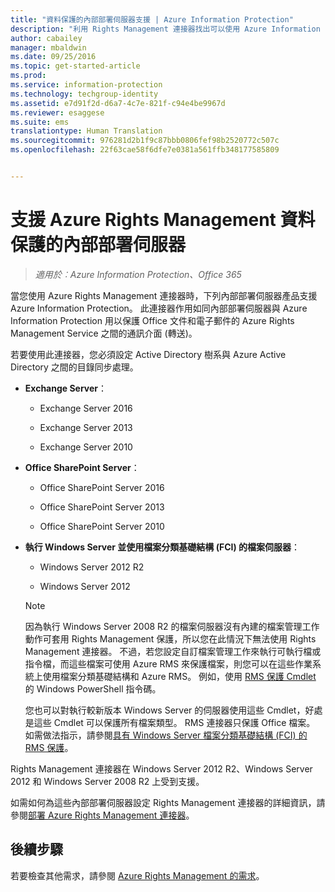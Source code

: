 ```yaml
---
title: "資料保護的內部部署伺服器支援 | Azure Information Protection"
description: "利用 Rights Management 連接器找出可以使用 Azure Information Protection 之 Azure Rights Management Service 的內部部署伺服器產品。"
author: cabailey
manager: mbaldwin
ms.date: 09/25/2016
ms.topic: get-started-article
ms.prod: 
ms.service: information-protection
ms.technology: techgroup-identity
ms.assetid: e7d91f2d-d6a7-4c7e-821f-c94e4be9967d
ms.reviewer: esaggese
ms.suite: ems
translationtype: Human Translation
ms.sourcegitcommit: 976281d2b1f9c87bbb0806fef98b2520772c507c
ms.openlocfilehash: 22f63cae58f6dfe7e0381a561ffb348177585809


---
```



# 支援 Azure Rights Management 資料保護的內部部署伺服器

>*適用於︰Azure Information Protection、Office 365*

當您使用 Azure Rights Management 連接器時，下列內部部署伺服器產品支援 Azure Information Protection。 此連接器作用如同內部部署伺服器與 Azure Information Protection 用以保護 Office 文件和電子郵件的 Azure Rights Management Service 之間的通訊介面 (轉送)。 

若要使用此連接器，您必須設定 Active Directory 樹系與 Azure Active Directory 之間的目錄同步處理。

-   **Exchange Server**：

    -   Exchange Server 2016

    -   Exchange Server 2013

    -   Exchange Server 2010

-   **Office SharePoint Server**：

    -   Office SharePoint Server 2016

    -   Office SharePoint Server 2013

    -   Office SharePoint Server 2010

-   **執行 Windows Server 並使用檔案分類基礎結構 (FCI) 的檔案伺服器**：

    -   Windows Server 2012 R2

    -   Windows Server 2012

    > [!NOTE]
    > 因為執行 Windows Server 2008 R2 的檔案伺服器沒有內建的檔案管理工作動作可套用 Rights Management 保護，所以您在此情況下無法使用 Rights Management 連接器。 不過，若您設定自訂檔案管理工作來執行可執行檔或指令檔，而這些檔案可使用 Azure RMS 來保護檔案，則您可以在這些作業系統上使用檔案分類基礎結構和 Azure RMS。 例如，使用 [RMS 保護 Cmdlet](https://msdn.microsoft.com/library/azure/mt433195.aspx) 的 Windows PowerShell 指令碼。
    > 
    > 您也可以對執行較新版本 Windows Server 的伺服器使用這些 Cmdlet，好處是這些 Cmdlet 可以保護所有檔案類型。 RMS 連接器只保護 Office 檔案。 如需做法指示，請參閱[具有 Windows Server 檔案分類基礎結構 (FCI) 的 RMS 保護](../rms-client/configure-fci.md)。

Rights Management 連接器在 Windows Server 2012 R2、Windows Server 2012 和 Windows Server 2008 R2 上受到支援。

如需如何為這些內部部署伺服器設定 Rights Management 連接器的詳細資訊，請參閱[部署 Azure Rights Management 連接器](../deploy-use/deploy-rms-connector.md)。

## 後續步驟
若要檢查其他需求，請參閱 [Azure Rights Management 的需求](requirements-azure-rms.md)。



<!--HONumber=Sep16_HO5-->



